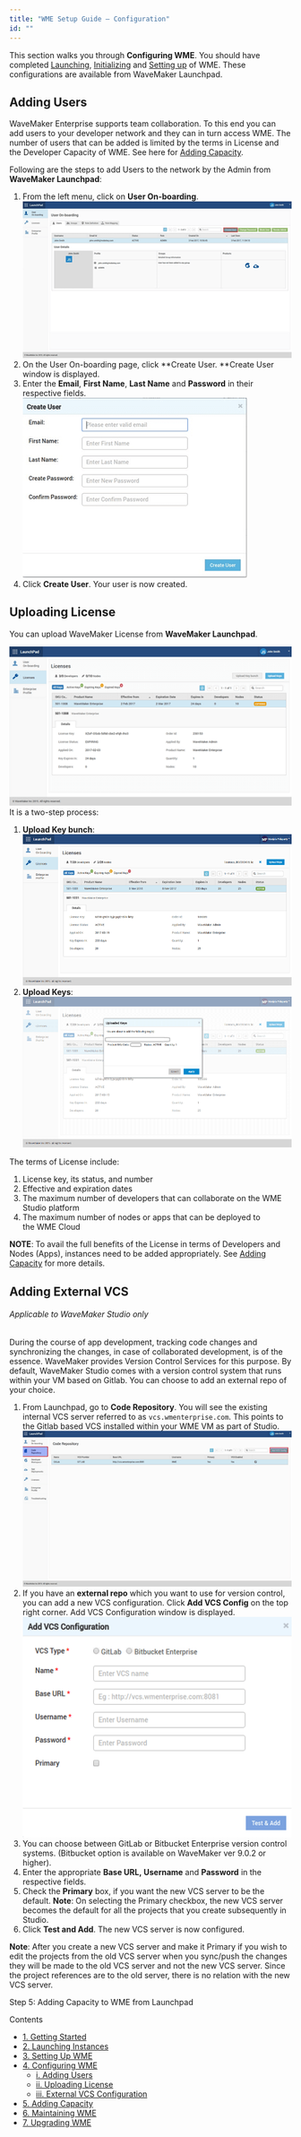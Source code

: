 ```yaml
---
title: "WME Setup Guide – Configuration"
id: ""
---
```


This section walks you through **Configuring WME**. You should have completed [Launching](/learn/installation/wme-setup-guide-launch-initialize/#launch-wme), [Initializing](/learn/installation/wme-setup-guide-launch-initialize/#initialize-wme) and [Setting up](/learn/installation/wme-setup-guide-access-setting/#setting-up-wme) of WME. These configurations are available from WaveMaker Launchpad.

## Adding Users

WaveMaker Enterprise supports team collaboration. To this end you can add users to your developer network and they can in turn access WME. The number of users that can be added is limited by the terms in License and the Developer Capacity of WME. See here for [Adding Capacity](/learn/installation/wme-setup-guide-adding-capacity/).

Following are the steps to add Users to the network by the Admin from **WaveMaker Launchpad**:

1. From the left menu, click on **User On-boarding**. [![](/learn/assets/WME_user1.png)](/learn/assets/WME_user1.png)
2. On the User On-boarding page, click **Create User. **Create User window is displayed.
3. Enter the **Email**, **First Name**, **Last Name** and **Password** in their respective fields. [![](/learn/assets/WME_user2.png)](/learn/assets/WME_user2.png)
4. Click **Create User**. Your user is now created.

## Uploading License

You can upload WaveMaker License from **WaveMaker Launchpad**.

[![](/learn/assets/WME_license1.png)](/learn/assets/WME_license1.png) It is a two-step process:

1. **Upload Key bunch**: [![](/learn/assets/WME_license1_2.png)](/learn/assets/WME_license1_2.png)
2. **Upload Keys**: [![](/learn/assets/WME_license1_3.png)](/learn/assets/WME_license1_3.png)

The terms of License include:

1. License key, its status, and number
2. Effective and expiration dates
3. The maximum number of developers that can collaborate on the WME Studio platform
4. The maximum number of nodes or apps that can be deployed to the WME Cloud

**NOTE**: To avail the full benefits of the License in terms of Developers and Nodes (Apps), instances need to be added appropriately. See [Adding Capacity](/learn/installation/wme-setup-guide-adding-capacity/) for more details.

## Adding External VCS

###### Applicable to WaveMaker Studio only

During the course of app development, tracking code changes and synchronizing the changes, in case of collaborated development, is of the essence. WaveMaker provides Version Control Services for this purpose. By default, WaveMaker Studio comes with a version control system that runs within your VM based on Gitlab. You can choose to add an external repo of your choice.

1. From Launchpad, go to **Code Repository**. You will see the existing internal VCS server referred to as `vcs.wmenterprise.com`. This points to the Gitlab based VCS installed within your WME VM as part of Studio. [![](/learn/assets/WME_vcs1.png)](/learn/assets/WME_vcs1.png)
2. If you have an **external repo** which you want to use for version control, you can add a new VCS configuration. Click **Add VCS Config** on the top right corner. Add VCS Configuration window is displayed. [![](/learn/assets/WME_vcs2.png)](/learn/assets/WME_vcs2.png)
3. You can choose between GitLab or Bitbucket Enterprise version control systems. (Bitbucket option is available on WaveMaker ver 9.0.2 or higher).
4. Enter the appropriate **Base URL, Username** and **Password** in the respective fields.
5. Check the **Primary** box, if you want the new VCS server to be the default. **Note**: On selecting the Primary checkbox, the new VCS server becomes the default for all the projects that you create subsequently in Studio.
6. Click **Test and Add**. The new VCS server is now configured.

**Note**: After you create a new VCS server and make it Primary if you wish to edit the projects from the old VCS server when you sync/push the changes they will be made to the old VCS server and not the new VCS server. Since the project references are to the old server, there is no relation with the new VCS server.

Step 5: Adding Capacity to WME from Launchpad

Contents

- [1\. Getting Started](/learn/installation/wavemaker-enterprise-setup-guide/)
- [2\. Launching Instances](https://www.wavemaker.com/learn/installation/wme-setup-guide-launch-initialize/)
- [3\. Setting Up WME](/learn/installation/wme-setup-guide-access-setting/)
- [4\. Configuring WME](#)
    - [i. Adding Users](#adding-users)
    - [ii. Uploading License](#uploading-license)
    - [iii. External VCS Configuration](#adding-external-vcs)
- [5\. Adding Capacity](/learn/installation/wme-setup-guide-adding-capacity/)
- [6\. Maintaining WME](/learn/installation/wme-setup-guide-maintenance/)
- [7\. Upgrading WME](/learn/installation/wme-setup-guide-upgrading/)
